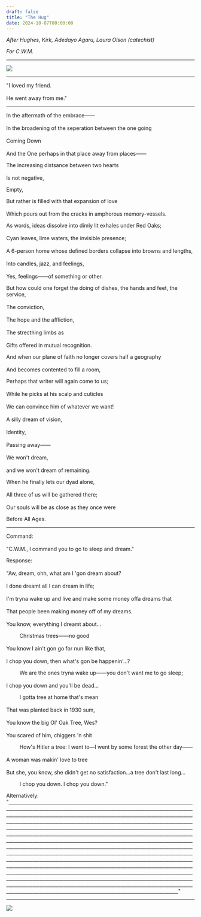```yaml
---
draft: false
title: "The Hug"
date: 2024-10-07T00:00:00
---
```


_After Hughes, Kirk, Adedayo Agaru, Laura Olson (catechist)_

_For C.W.M._

---

![](/poems/posts/thehugpost/mary.jpg) 

---

"I loved my friend. <br>  
He went away from me."

---

In the aftermath of the embrace—— <br>  
In the broadening of the seperation between the one going <br>  
Coming Down <br>  
And the One perhaps in that place away from places—— <br>  

The increasing distsance between two hearts <br>  
Is not negative, <br>  

Empty, 

But rather is filled with that expansion of love <br>  
Which pours out from the cracks in amphorous memory-vessels. 

As words, ideas dissolve into dimly lit exhales under Red Oaks; <br>  
Cyan leaves, lime waters, the invisible presence; <br>  
A 6-person home whose defined borders collapse into browns and lengths, <br>  
Into candles, jazz, and feelings, <br>  
Yes, feelings——of something or other. 

But how could one forget the doing of dishes, the hands and feet, the service, <br>  
The conviction, <br>  
The hope and the affliction, <br>  
The strecthing limbs as <br>  
Gifts offered in mutual recognition. 

And when our plane of faith no longer covers half a geography <br>  
And becomes contented to fill a room, <br>  

Perhaps that writer will again come to us; <br>  
While he picks at his scalp and cuticles <br>  
We can convince him of whatever we want! <br>  
A silly dream of vision, <br>  
Identity, <br>  
Passing away—— <br>  
We won't dream, <br>  
and we won't dream of remaining. 

When he finally lets our dyad alone, <br>  
All three of us will be gathered there; <br>  
Our souls will be as close as they once were 

Before All Ages. 

---

Command:  <br>  
"C.W.M., I command you to go to sleep and dream."

Response:  <br>  
"Aw, dream, ohh, what am I 'gon dream about? <br>  
I done dreamt all I can dream in life; <br>  
I'm tryna wake up and live and make some money offa dreams that <br>  
That people been making money off of my dreams. <br>  
You know, everything I dreamt about...

&nbsp;&nbsp;&nbsp;&nbsp;&nbsp;&nbsp;&nbsp;&nbsp; Christmas trees——no good <br>  
You know I ain't gon go for nun like that, <br>  
I chop you down, then what's gon be happenin'...?

&nbsp;&nbsp;&nbsp;&nbsp;&nbsp;&nbsp;&nbsp;&nbsp; We are the ones tryna wake up——you don't want me to go sleep; <br>  
I chop you down and you'll be dead... <br>  

&nbsp;&nbsp;&nbsp;&nbsp;&nbsp;&nbsp;&nbsp;&nbsp; I gotta tree at home that's mean <br>  
That was planted back in 1930 sum, <br>  
You know the big Ol' Oak Tree, Wes? <br>  
You scared of him, chiggers 'n shit 

&nbsp;&nbsp;&nbsp;&nbsp;&nbsp;&nbsp;&nbsp;&nbsp; How's Hitler a tree: 
I went to—I went by some forest the other day—— <br>  
A woman was makin' love to tree <br>  
But she, you know, she didn't get no satisfaction...a tree don't last long...

&nbsp;&nbsp;&nbsp;&nbsp;&nbsp;&nbsp;&nbsp;&nbsp; I chop you down. I chop you down."

Alternatively: "___________________________________________________________________________________________________________________________________________________________________________________________________________________________________________________________________________________________________________________________________________________________________________________________________________________________________________________________________________________________________________________________________________________________________________________________________________________________________________________________________________________________________________________________________________________________________________________________________________________________________________________________________________________________________________________________________________________________________________________________________________________________________________________________________________________________________________________________________________________________________________________________________________"

--- 

![](/poems/posts/thehugpost/img_7918.jpg) 
